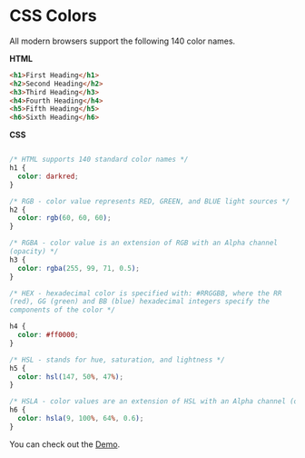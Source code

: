 # CSS Colors

All modern browsers support the following 140 color names.

**HTML**

```HTML
<h1>First Heading</h1>
<h2>Second Heading</h2>
<h3>Third Heading</h3>
<h4>Fourth Heading</h4>
<h5>Fifth Heading</h5>
<h6>Sixth Heading</h6>
```
**CSS**

```CSS

/* HTML supports 140 standard color names */
h1 {
  color: darkred;
}

/* RGB - color value represents RED, GREEN, and BLUE light sources */
h2 {
  color: rgb(60, 60, 60);
}

/* RGBA - color value is an extension of RGB with an Alpha channel
(opacity) */
h3 {
  color: rgba(255, 99, 71, 0.5);
}

/* HEX - hexadecimal color is specified with: #RRGGBB, where the RR
(red), GG (green) and BB (blue) hexadecimal integers specify the
components of the color */

h4 {
  color: #ff0000;
}

/* HSL - stands for hue, saturation, and lightness */
h5 {
  color: hsl(147, 50%, 47%);
}

/* HSLA - color values are an extension of HSL with an Alpha channel (opacity). */
h6 {
  color: hsla(9, 100%, 64%, 0.6);
}

```

You can check out the [Demo](https://praveenoruganti.github.io/praveenoruganti-css/3_Colors/Demo).


